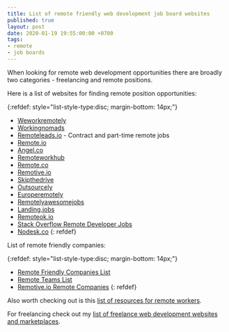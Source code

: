 ```yaml
---
title: List of remote friendly web development job board websites
published: true
layout: post
date: 2020-01-19 19:55:00:00 +0700
tags:
- remote
- job boards
---
```


When looking for remote web development opportunities there are broadly two categories - freelancing and remote positions.

Here is a list of websites for finding remote position opportunities:

{:refdef: style="list-style-type:disc; margin-bottom: 14px;"}
- [Weworkremotely](https://weworkremotely.com)
- [Workingnomads](https://www.workingnomads.co/jobs)
- [Remoteleads.io](https://remoteleads.io) - Contract and part-time remote jobs
- [Remote.io](https://www.remote.io)
- [Angel.co](https://angel.co)
- [Remoteworkhub](https://remoteworkhub.com)
- [Remote.co](https://remote.co/remote-jobs)
- [Remotive.io](https://remotive.io/find-a-job)
- [Skipthedrive](https://www.skipthedrive.com)
- [Outsourcely](https://www.outsourcely.com/remote-web-development-jobs)
- [Europeremotely](https://europeremotely.com)
- [Remotelyawesomejobs](https://www.remotelyawesomejobs.com)
- [Landing.jobs](https://landing.jobs)
- [Remoteok.io](https://remoteok.io)
- [Stack Overflow Remote Developer Jobs](https://stackoverflow.com/jobs/remote-developer-jobs)
- [Nodesk.co](https://nodesk.co/remote-jobs)
{: refdef}

List of remote friendly companies:

{:refdef: style="list-style-type:disc; margin-bottom: 14px;"}
- [Remote Friendly Companies List](https://github.com/jessicard/remote-jobs)
- [Remote Teams List](https://oinam.github.io/remote-teams)
- [Remotive.io Remote Companies](https://remotive.io/remote-companies)
{: refdef}

Also worth checking out is this [list of resources for remote workers](https://github.com/lukasz-madon/awesome-remote-job).

For freelancing check out my [list of freelance web development websites and marketplaces]().